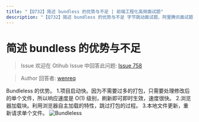 ```yaml
---
title: "【Q732】简述 bundless 的优势与不足 | 前端工程化高频面试题"
description: "【Q732】简述 bundless 的优势与不足 字节跳动面试题、阿里腾讯面试题、美团小米面试题。"
---
```


# 简述 bundless 的优势与不足

> Issue
> 欢迎在 Gtihub Issue 中回答此问题: [Issue 758](https://github.com/shfshanyue/Daily-Question/issues/758)

> Author
> 回答者: [wenreq](https://github.com/wenreq)

Bundleless 的优势。 1.项目启动快。因为不需要过多的打包，只需要处理修改后的单个文件，所以响应速度是 O(1) 级别，刷新即可即时生效，速度很快。 2.浏览器加载块。利用浏览器自主加载的特性，跳过打包的过程。 3.本地文件更新，重新请求单个文件。
![Bundleless](http://oss.tianmasport.com/gx/size/2022-03-11/196/951803225336446976.png)
